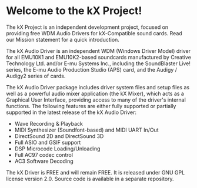 # Welcome to the kX Project!

The kX Project is an independent development project, focused on providing free WDM Audio Drivers 
for kX-Compatible sound cards. Read our Mission statement for a quick introduction.

The kX Audio Driver is an independent WDM (Windows Driver Model) driver for all EMU10K1
and EMU10K2-based soundcards manufactured by Creative Technology Ltd. and/or E-mu Systems Inc.,
including the SoundBlaster Live! series, the E-mu Audio Production Studio (APS) card, and the 
Audigy / Audigy2 series of cards.

The kX Audio Driver package includes driver system files and setup files as well as a powerful 
audio mixer application (the kX Mixer), which acts as a Graphical User Interface, providing access
to many of the driver's internal functions. The following features are either fully supported or 
partially supported in the latest release of the kX Audio Driver:

- Wave Recording & Playback
- MIDI Synthesizer (Soundfont-based) and MIDI UART In/Out
- DirectSound 2D and DirectSound 3D
- Full ASIO and GSIF support
- DSP Microcode Loading/Unloading
- Full AC97 codec control
- AC3 Software Decoding

The kX Driver is FREE and will remain FREE. It is released under GNU GPL license version 2.0.
Source code is available in a separate repository.
